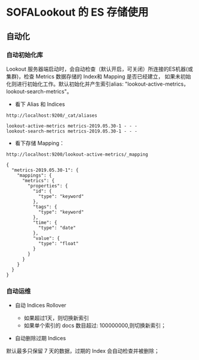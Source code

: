 # SOFALookout 的 ES 存储使用

## 自动化
### 自动初始化库

Lookout 服务器端启动时，会自动检查（默认开启，可关闭）所连接的ES机器(或集群)，检查 Metrics 数据存储的 Index和 Mapping 是否已经建立，
如果未初始化则进行初始化工作。默认初始化并产生索引alias: "lookout-active-metrics，lookout-search-metrics"。

- 看下 Alias 和 Indices
```
http://localhost:9200/_cat/aliases

lookout-active-metrics metrics-2019.05.30-1 - - -
lookout-search-metrics metrics-2019.05.30-1 - - -
```

- 看下存储 Mapping：
```
http://localhost:9200/lookout-active-metrics/_mapping

{
  "metrics-2019.05.30-1": {
    "mappings": {
      "metrics": {
        "properties": {
          "id": {
            "type": "keyword"
          },
          "tags": {
            "type": "keyword"
          },
          "time": {
            "type": "date"
          },
          "value": {
            "type": "float"
          }
        }
      }
    }
  }
}
```
### 自动运维

- 自动 Indices Rollover
  * 如果超过1天，则切换新索引
  * 如果单个索引的 docs 数目超过: 100000000,则切换新索引；
  
- 自动删除过期 Indices

 默认最多只保留 7 天的数据，过期的 Index 会自动检查并被删除；

